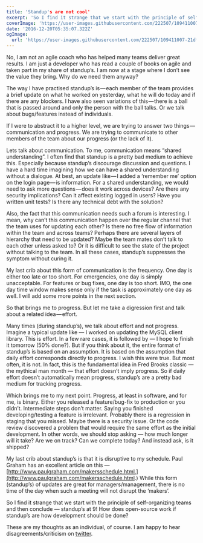 ```yaml
---
title: 'Standup's are not cool'
excerpt: 'So I find it strange that we start with the principle of self-organizing teams and then conclude — standup’s at 9! How does open-source work if standup’s are how development should be done?'
coverImage: 'https://user-images.githubusercontent.com/222507/109411007-21dfad00-799f-11eb-8ac8-b89cd3f8c2c0.jpg'
date: '2016-12-20T05:35:07.322Z'
ogImage:
  url: 'https://user-images.githubusercontent.com/222507/109411007-21dfad00-799f-11eb-8ac8-b89cd3f8c2c0.jpg'
---
```


No, I am not an agile coach who has helped many teams deliver great results. I am just a developer who has read a couple of books on agile and taken part in my share of standup’s. I am now at a stage where I don’t see the value they bring. Why do we need them anyway?

The way I have practised standup’s is — each member of the team provides a brief update on what he worked on yesterday, what he will do today and if there are any blockers. I have also seen variations of this — there is a ball that is passed around and only the person with the ball talks. Or we talk about bugs/features instead of individuals.

If I were to abstract it to a higher level, we are trying to answer two things — communication and progress. We are trying to communicate to other members of the team about our progress (or the lack of it).

Lets talk about communication. To me, communication means “shared understanding”. I often find that standup is a pretty bad medium to achieve this. Especially because standup’s discourage discussion and questions. I have a hard time imagining how we can have a shared understanding without a dialogue. At best, an update like — I added a ‘remember me’ option on the login page — is information. For a shared understanding, we would need to ask more questions — does it work across devices? Are there any security implications? Can it affect existing logged in users? Have you written unit tests? Is there any technical debt with the solution?

Also, the fact that this communication needs such a forum is interesting. I mean, why can’t this communication happen over the regular channel that the team uses for updating each other? Is there no free flow of information within the team and across teams? Perhaps there are several layers of hierarchy that need to be updated? Maybe the team mates don’t talk to each other unless asked to? Or it is difficult to see the state of the project without talking to the team. In all these cases, standup’s suppresses the symptom without curing it.

My last crib about this form of communication is the frequency. One day is either too late or too short. For emergencies, one day is simply unacceptable. For features or bug fixes, one day is too short. IMO, the one day time window makes sense only if the task is approximately one day as well. I will add some more points in the next section.

So that brings me to progress. But let me take a digression first and talk about a related idea — effort.

Many times (during standup’s), we talk about effort and not progress. Imagine a typical update like — I worked on updating the MySQL client library. This is effort. In a few rare cases, it is followed by — I hope to finish it tomorrow (50% done?). But if you think about it, the entire format of standup’s is based on an assumption. It is based on the assumption that daily effort corresponds directly to progress. I wish this were true. But most often, it is not. In fact, this is the fundamental idea in Fred Brooks classic — the mythical man month — that effort doesn’t imply progress. So if daily effort doesn’t automatically mean progress, standup’s are a pretty bad medium for tracking progress.

Which brings me to my next point. Progress, at least in software, and for me, is binary. Either you released a feature/bug-fix to production or you didn’t. Intermediate steps don’t matter. Saying you finished developing/testing a feature is irrelevant. Probably there is a regression in staging that you missed. Maybe there is a security issue. Or the code review discovered a problem that would require the same effort as the initial development. In other words, we should stop asking — how much longer will it take? Are we on track? Can we complete today? And instead ask, is it shipped?

My last crib about standup’s is that it is disruptive to my schedule. Paul Graham has an excellent article on this — [http://www.paulgraham.com/makersschedule.html.](http://www.paulgraham.com/makersschedule.html.) While this form (standup’s) of updates are great for managers/management, there is no time of the day when such a meeting will not disrupt the ‘makers’.

So I find it strange that we start with the principle of self-organizing teams and then conclude — standup’s at 9! How does open-source work if standup’s are how development should be done?

These are my thoughts as an individual, of course. I am happy to hear disagreements/criticism on [twitter](https://twitter.com/caulagi).
